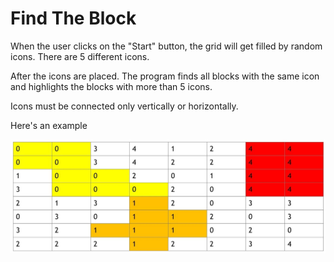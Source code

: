 # Find The Block

When the user clicks on the "Start" button, the grid will get filled by random icons. There are 5 different icons.

After the icons are placed. The program finds all blocks with the same icon and highlights the blocks with more than 5 icons.

Icons must be connected only vertically or horizontally.

Here's an example

![](./images/grid_example.jpg)